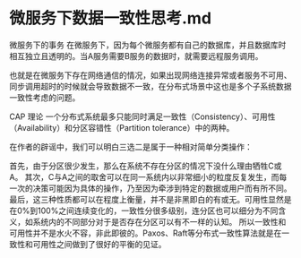# 微服务下数据一致性思考.md

微服务下的事务
在微服务下，因为每个微服务都有自己的数据库，并且数据库时相互独立且透明的。当A服务需要B服务的数据时，就需要远程服务调用。

也就是在微服务下存在网络通信的情况，如果出现网络连接异常或者服务不可用、同步调用超时的时候就会导致数据不一致，在分布式场景中这也是多个子系统数据一致性考虑的问题。

CAP 理论
一个分布式系统最多只能同时满足一致性（Consistency）、可用性（Availability）和分区容错性（Partition tolerance）中的两种。

在作者的辟谣中，我们可以明白三选二是属于一种相对简单分类操作：

首先，由于分区很少发生，那么在系统不存在分区的情况下没什么理由牺牲C或A。
其次，C与A之间的取舍可以在同一系统内以非常细小的粒度反复发生，而每一次的决策可能因为具体的操作，乃至因为牵涉到特定的数据或用户而有所不同。
最后，这三种性质都可以在程度上衡量，并不是非黑即白的有或无。可用性显然是在0%到100%之间连续变化的，一致性分很多级别，连分区也可以细分为不同含义，如系统内的不同部分对于是否存在分区可以有不一样的认知。
所以一致性和可用性并不是水火不容，非此即彼的。Paxos、Raft等分布式一致性算法就是在一致性和可用性之间做到了很好的平衡的见证。
